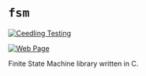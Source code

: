 # `fsm`

[![Ceedling Testing](https://github.com/amarinper/fsm/actions/workflows/ceedling-tests.yaml/badge.svg)](https://github.com/amarinper/fsm/actions/workflows/ceedling-tests.yaml)

[![Web Page](https://github.com/amarinper/fsm/actions/workflows/webpage.yaml/badge.svg)](https://github.com/amarinper/fsm/actions/workflows/webpage.yaml)

Finite State Machine library written in C.
